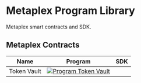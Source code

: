 # Metaplex Program Library 

Metaplex smart contracts and SDK.

## Metaplex Contracts

| Name        | Program                                                                                                                                                                                            | SDK |
| ----------- | -------------------------------------------------------------------------------------------------------------------------------------------------------------------------------------------------  | --- |
| Token Vault | [![Program Token Vault](https://github.com/metaplex/metaplex-program-library/actions/workflows/program-token-vault.yml/badge.svg)](https://github.com/metaplex/teamplex/actions/workflows/program-token-vault.yml) |     |
